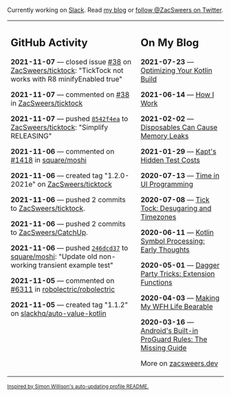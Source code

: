 Currently working on [Slack](https://slack.com/). Read [my blog](https://zacsweers.dev/) or [follow @ZacSweers on Twitter](https://twitter.com/ZacSweers).

<table><tr><td valign="top" width="60%">

## GitHub Activity
<!-- githubActivity starts -->
**2021-11-07** — closed issue [#38](https://api.github.com/repos/ZacSweers/ticktock/issues/38) on [ZacSweers/ticktock](https://api.github.com/repos/ZacSweers/ticktock): "TickTock not works with R8 minifyEnabled true"

**2021-11-07** — commented on [#38](https://github.com/ZacSweers/ticktock/issues/38#issuecomment-962764321) in [ZacSweers/ticktock](https://api.github.com/repos/ZacSweers/ticktock)

**2021-11-07** — pushed [`8542f4ea`](https://github.com/ZacSweers/ticktock/commit/8542f4eafd7db36638e97e70748dfd9bad265064) to [ZacSweers/ticktock](https://api.github.com/repos/ZacSweers/ticktock): "Simplify RELEASING"

**2021-11-06** — commented on [#1418](https://github.com/square/moshi/issues/1418#issuecomment-962519128) in [square/moshi](https://api.github.com/repos/square/moshi)

**2021-11-06** — created tag "1.2.0-2021e" on [ZacSweers/ticktock](https://api.github.com/repos/ZacSweers/ticktock)

**2021-11-06** — pushed 2 commits to [ZacSweers/ticktock](https://api.github.com/repos/ZacSweers/ticktock).

**2021-11-06** — pushed 2 commits to [ZacSweers/CatchUp](https://api.github.com/repos/ZacSweers/CatchUp).

**2021-11-06** — pushed [`246dcd37`](https://github.com/square/moshi/commit/246dcd37877837490e73ffdf7c953711854e1567) to [square/moshi](https://api.github.com/repos/square/moshi): "Update old non-working transient example test"

**2021-11-05** — commented on [#6311](https://github.com/robolectric/robolectric/issues/6311#issuecomment-962261115) in [robolectric/robolectric](https://api.github.com/repos/robolectric/robolectric)

**2021-11-05** — created tag "1.1.2" on [slackhq/auto-value-kotlin](https://api.github.com/repos/slackhq/auto-value-kotlin)
<!-- githubActivity ends -->
</td><td valign="top" width="40%">

## On My Blog
<!-- blog starts -->
**2021-07-23** — [Optimizing Your Kotlin Build](https://www.zacsweers.dev/optimizing-your-kotlin-build/)

**2021-06-14** — [How I Work](https://www.zacsweers.dev/how-i-work/)

**2021-02-02** — [Disposables Can Cause Memory Leaks](https://www.zacsweers.dev/disposables-can-cause-memory-leaks/)

**2021-01-29** — [Kapt's Hidden Test Costs](https://www.zacsweers.dev/kapts-hidden-test-costs/)

**2020-07-13** — [Time in UI Programming](https://www.zacsweers.dev/time-in-ui/)

**2020-07-08** — [Tick Tock: Desugaring and Timezones](https://www.zacsweers.dev/ticktock-desugaring-timezones/)

**2020-06-11** — [Kotlin Symbol Processing: Early Thoughts](https://www.zacsweers.dev/kotlin-symbol-processor-early-thoughts/)

**2020-05-01** — [Dagger Party Tricks: Extension Functions](https://www.zacsweers.dev/dagger-party-tricks-extension-functions/)

**2020-04-03** — [Making My WFH Life Bearable](https://www.zacsweers.dev/making-wfh-life-bearable/)

**2020-03-16** — [Android's Built-in ProGuard Rules: The Missing Guide](https://www.zacsweers.dev/android-proguard-rules/)
<!-- blog ends -->
More on [zacsweers.dev](https://zacsweers.dev/)
</td></tr></table>

<sub><a href="https://simonwillison.net/2020/Jul/10/self-updating-profile-readme/">Inspired by Simon Willison's auto-updating profile README.</a></sub>